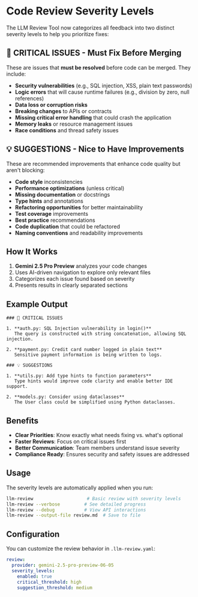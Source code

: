 # Code Review Severity Levels

The LLM Review Tool now categorizes all feedback into two distinct severity levels to help you prioritize fixes:

## 🚨 CRITICAL ISSUES - Must Fix Before Merging

These are issues that **must be resolved** before code can be merged. They include:

- **Security vulnerabilities** (e.g., SQL injection, XSS, plain text passwords)
- **Logic errors** that will cause runtime failures (e.g., division by zero, null references)
- **Data loss or corruption risks**
- **Breaking changes** to APIs or contracts
- **Missing critical error handling** that could crash the application
- **Memory leaks** or resource management issues
- **Race conditions** and thread safety issues

## 💡 SUGGESTIONS - Nice to Have Improvements  

These are recommended improvements that enhance code quality but aren't blocking:

- **Code style** inconsistencies
- **Performance optimizations** (unless critical)
- **Missing documentation** or docstrings
- **Type hints** and annotations
- **Refactoring opportunities** for better maintainability
- **Test coverage** improvements
- **Best practice** recommendations
- **Code duplication** that could be refactored
- **Naming conventions** and readability improvements

## How It Works

1. **Gemini 2.5 Pro Preview** analyzes your code changes
2. Uses AI-driven navigation to explore only relevant files
3. Categorizes each issue found based on severity
4. Presents results in clearly separated sections

## Example Output

```
### 🚨 CRITICAL ISSUES

1. **auth.py: SQL Injection vulnerability in login()**
   The query is constructed with string concatenation, allowing SQL injection.
   
2. **payment.py: Credit card number logged in plain text**
   Sensitive payment information is being written to logs.

### 💡 SUGGESTIONS  

1. **utils.py: Add type hints to function parameters**
   Type hints would improve code clarity and enable better IDE support.
   
2. **models.py: Consider using dataclasses**
   The User class could be simplified using Python dataclasses.
```

## Benefits

- **Clear Priorities**: Know exactly what needs fixing vs. what's optional
- **Faster Reviews**: Focus on critical issues first
- **Better Communication**: Team members understand issue severity
- **Compliance Ready**: Ensures security and safety issues are addressed

## Usage

The severity levels are automatically applied when you run:

```bash
llm-review                    # Basic review with severity levels
llm-review --verbose         # See detailed progress
llm-review --debug           # View API interactions
llm-review --output-file review.md  # Save to file
```

## Configuration

You can customize the review behavior in `.llm-review.yaml`:

```yaml
review:
  provider: gemini-2.5-pro-preview-06-05
  severity_levels:
    enabled: true
    critical_threshold: high
    suggestion_threshold: medium
```